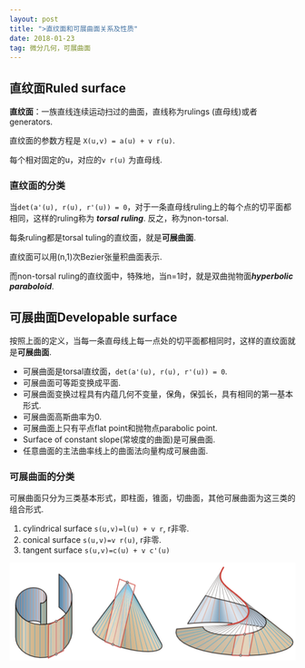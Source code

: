 ```yaml
---
layout: post
title: ">直纹面和可展曲面关系及性质"
date: 2018-01-23
tag: 微分几何，可展曲面
---
```


## 直纹面Ruled surface ##

**直纹面**：一族直线连续运动扫过的曲面，直线称为rulings (直母线)或者generators.

直纹面的参数方程是 `X(u,v) = a(u) + v r(u)`.

每个相对固定的u，对应的`v r(u)` 为直母线.

### 直纹面的分类

当`det(a'(u), r(u), r'(u)) = 0`，对于一条直母线ruling上的每个点的切平面都相同，这样的ruling称为 ***torsal ruling***. 反之，称为non-torsal.

每条ruling都是torsal tuling的直纹面，就是**可展曲面**.

直纹面可以用(n,1)次Bezier张量积曲面表示.

而non-torsal ruling的直纹面中，特殊地，当n=1时，就是双曲抛物面***hyperbolic paraboloid***.



## 可展曲面Developable surface
按照上面的定义，当每一条直母线上每一点处的切平面都相同时，这样的直纹面就是**可展曲面**.

 - 可展曲面是torsal直纹面，`det(a'(u), r(u), r'(u)) = 0`.
 - 可展曲面可等距变换成平面.
 - 可展曲面变换过程具有内蕴几何不变量，保角，保弧长，具有相同的第一基本形式.
 - 可展曲面高斯曲率为0.
 - 可展曲面上只有平点flat point和抛物点parabolic point.
 - Surface of constant slope(常坡度的曲面)是可展曲面.
 - 任意曲面的主法曲率线上的曲面法向量构成可展曲面.


### 可展曲面的分类
可展曲面只分为三类基本形式，即柱面，锥面，切曲面，其他可展曲面为这三类的组合形式.

 1. cylindrical surface `s(u,v)=l(u) + v r`, r非零.
 2. conical surface `s(u,v)=v r(u)`, r非零.
 3. tangent surface `s(u,v)=c(u) + v c'(u)`
 
![](/images/posts/developable/develop.png)
